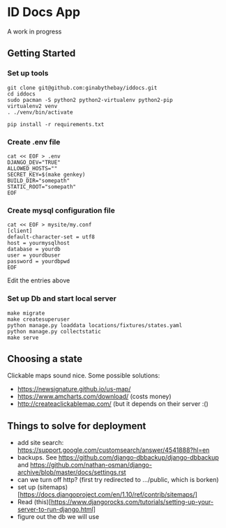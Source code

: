 
# ID Docs App

A work in progress

## Getting Started

### Set up tools

```
git clone git@github.com:ginabythebay/iddocs.git
cd iddocs
sudo pacman -S python2 python2-virtualenv python2-pip
virtualenv2 venv
. ./venv/bin/activate

pip install -r requirements.txt 

```

### Create .env file


```
cat << EOF > .env
DJANGO_DEV="TRUE"
ALLOWED_HOSTS=""
SECRET_KEY=$(make genkey)
BUILD_DIR="somepath"
STATIC_ROOT="somepath"
EOF
```

### Create mysql configuration file

```
cat << EOF > mysite/my.conf
[client]
default-character-set = utf8
host = yourmysqlhost
database = yourdb
user = yourdbuser
password = yourdbpwd
EOF
```

Edit the entries above

### Set up Db and start local server

```
make migrate
make createsuperuser
python manage.py loaddata locations/fixtures/states.yaml
python manage.py collectstatic
make serve
```

## Choosing a state

Clickable maps sound nice.  Some possible solutions:

* https://newsignature.github.io/us-map/
* https://www.amcharts.com/download/ (costs money)
* http://createaclickablemap.com/ (but it depends on their server :()

## Things to solve for deployment


* add site search: https://support.google.com/customsearch/answer/4541888?hl=en
* backups.  See https://github.com/django-dbbackup/django-dbbackup and https://github.com/nathan-osman/django-archive/blob/master/docs/settings.rst
* can we turn off http? (first try redirected to .../public, which is borken)
* set up (sitemaps)[https://docs.djangoproject.com/en/1.10/ref/contrib/sitemaps/]
* Read (this)[https://www.djangorocks.com/tutorials/setting-up-your-server-to-run-django.html]
* figure out the db we will use
